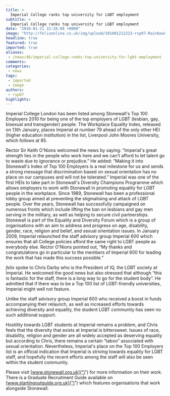 ```yaml
---
title: >
  Imperial College ranks top university for LGBT employment
subtitle: >
  Imperial College ranks top university for LGBT employment
date: "2010-01-21 22:26:08 +0000"
image: "http://felixonline.co.uk/img/upload/201001212223-rsp07-RainbowF.jpg"
headline: true
featured: true
imported: true
aliases:
 - /news/46/imperial-college-ranks-top-university-for-lgbt-employment
comments:
categories:
 - news
tags:
 - imported
 - image
authors:
 - rsp07
highlights:
---
```


Imperial College London has been listed among Stonewall's Top 100 Employers 2010 for being one of the top employers of LGBT (lesbian, gay, bisexual and transgender) people. The Workplace Equality Index, released on 13th January, places Imperial at number 79 ahead of the only other HEI (higher education institution) in the list, Liverpool John Moores University, which follows at 85.

Rector Sir Keith O'Nions welcomed the news by saying: “Imperial's great strength lies in the people who work here and we can't afford to let talent go to waste due to ignorance or prejudice.” He added: “Making it into Stonewall's Index of Top 100 Employers is a real milestone for us and sends a strong message that discrimination based on sexual orientation has no place on our campuses and will not be tolerated.” Imperial was one of the first HEIs to take part in Stonewall's Diversity Champions Programme which allows employers to work with Stonewall in promoting equality for LGBT people in the workplace.
 Since 1989, Stonewall has been a professional lobby group aimed at preventing the stigmatising and attack of LGBT people. Over the years, Stonewall has successfully campaigned on numerous fronts which include lifting the ban on lesbians and gay men serving in the military, as well as helping to secure civil partnerships. Stonewall is part of the Equality and Diversity Forum which is a group of organisations with an aim to address and progress on age, disability, gender, race, religion and belief, and sexual orientation issues. In January 2009, Imperial relaunched the staff advisory group Imperial 600 which ensures that all College policies afford the same right to LGBT people as everybody else. Rector O'Nions pointed out, “My thanks and congratulations go in particular to the members of Imperial 600 for leading the work that has made this success possible.”

_felix_ spoke to Chris Darby who is the President of IQ, the LGBT society at Imperial. He welcomed the good news but also stressed that although “this is fantastic for the staff, there is a long way to go for the student body”. He admitted that if there was to be a Top 100 list of LGBT-friendly universities, Imperial might well not feature.

Unlike the staff advisory group Imperial 600 who received a boost in funds accompanying their relaunch, as well as increased efforts towards achieving diversity and equality, the student LGBT community has seen no such additional support.

Hostility towards LGBT students at Imperial remains a problem, and Chris feels that the diversity that exists at Imperial is bittersweet. Issues of race, disability, religion and gender are all widely accepted as deserving equality but according to Chris, there remains a certain “taboo” associated with sexual orientation.
 Nevertheless, Imperial's place on the Top 100 Employers list is an official indication that Imperial is striving towards equality for LGBT staff, and hopefully the recent efforts among the staff will also be seen within the student community.

Please visit [www.stonewall.org.uk]("\") for more information on their work. There is a Graduate Recruitment Guide available on [www.startingoutguide.org.uk]("\") which features organisations that work alongside Stonewall.
